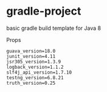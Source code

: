 gradle-project
==============

basic gradle build template for Java 8

Props
~~~
guava_version=18.0
junit_version=4.11
jsr305_version=1.3.9
logback_version=1.1.2
slf4j_api_version=1.7.10
testng_version=6.8.21
truth_version=0.25
~~~
